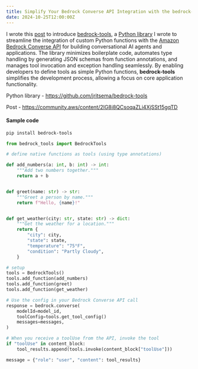 ```yaml
---
title: Simplify Your Bedrock Converse API Integration with the bedrock-tools Python Library
date: 2024-10-25T12:00:00Z
---
```


I wrote this [post](https://community.aws/content/2lG8i8QCsoqaZLi4XjSSt15gqTD) to introduce [bedrock-tools](https://github.com/jritsema/bedrock-tools), a [Python library](https://pypi.org/project/bedrock-tools/) I wrote to streamline the integration of custom Python functions with the [Amazon Bedrock Converse API](https://docs.aws.amazon.com/bedrock/latest/userguide/conversation-inference.html) for building conversational AI agents and applications. The library minimizes boilerplate code, automates type handling by generating JSON schemas from function annotations, and manages tool invocation and exception handling seamlessly. By enabling developers to define tools as simple Python functions, **bedrock-tools** simplifies the development process, allowing a focus on core application functionality.

Python library - https://github.com/jritsema/bedrock-tools

Post - https://community.aws/content/2lG8i8QCsoqaZLi4XjSSt15gqTD

#### Sample code

```sh
pip install bedrock-tools
```

```python
from bedrock_tools import BedrockTools

# define native functions as tools (using type annotations)

def add_numbers(a: int, b: int) -> int:
    """Add two numbers together."""
    return a + b


def greet(name: str) -> str:
    """Greet a person by name."""
    return f"Hello, {name}!"


def get_weather(city: str, state: str) -> dict:
    """Get the weather for a location."""
    return {
        "city": city,
        "state": state,
        "temperature": "75°F",
        "condition": "Partly Cloudy",
    }

# setup
tools = BedrockTools()
tools.add_function(add_numbers)
tools.add_function(greet)
tools.add_function(get_weather)

# Use the config in your Bedrock Converse API call
response = bedrock.converse(
    modelId=model_id,
    toolConfig=tools.get_tool_config()
    messages=messages,
)

# When you receive a toolUse from the API, invoke the tool
if "toolUse" in content_block:
    tool_results.append(tools.invoke(content_block["toolUse"]))

message = {"role": "user", "content": tool_results}
```

